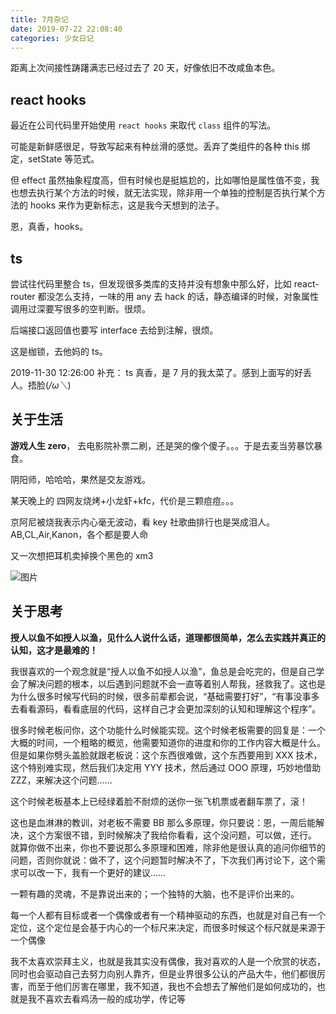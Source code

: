 ```yaml
---
title: 7月杂记
date: 2019-07-22 22:08:40
categories: 少女日记
---
```


距离上次间接性踌躇满志已经过去了 20 天，好像依旧不改咸鱼本色。

<!--more-->

## react hooks

最近在公司代码里开始使用 `react hooks` 来取代 `class` 组件的写法。

可能是新鲜感很足，导致写起来有种丝滑的感觉。丢弃了类组件的各种 this 绑定，setState 等范式。

但 effect 虽然抽象程度高，但有时候也是挺尴尬的，比如哪怕是属性值不变，我也想去执行某个方法的时候，就无法实现，除非用一个单独的控制是否执行某个方法的 hooks 来作为更新标志，这是我今天想到的法子。

恩，真香，hooks。

## ts

尝试往代码里整合 ts，但发现很多类库的支持并没有想象中那么好，比如 react-router 都没怎么支持，一味的用 any 去 hack 的话，静态编译的时候，对象属性调用过深要写很多的空判断。很烦。

后端接口返回值也要写 interface 去给到注解，很烦。

这是枷锁，去他妈的 ts。

2019-11-30 12:26:00 补充： ts 真香，是 7 月的我太菜了。感到上面写的好丢人。捂脸(_/ω＼_)

## 关于生活

**游戏人生 zero**， 去电影院补票二刷，还是哭的像个傻子。。。于是去麦当劳暴饮暴食。

阴阳师，哈哈哈，果然是交友游戏。

某天晚上的 四网友烧烤+小龙虾+kfc，代价是三颗痘痘。。。

京阿尼被烧我表示内心毫无波动，看 key 社歌曲排行也是哭成泪人。AB,CL,Air,Kanon，各个都是要人命

又一次想把耳机卖掉换个黑色的 xm3

![图片](/images/她是老子的女人-mio.jpg)

## 关于思考

**授人以鱼不如授人以渔，见什么人说什么话，道理都很简单，怎么去实践并真正的认知，这才是最难的！**

我很喜欢的一个观念就是“授人以鱼不如授人以渔”，鱼总是会吃完的，但是自己学会了解决问题的根本，以后遇到问题就不会一直等着别人帮我，拯救我了。这也是为什么很多时候写代码的时候，很多前辈都会说，“基础需要打好”，“有事没事多去看看源码，看看底层的代码，这样自己才会更加深刻的认知和理解这个程序”。

很多时候老板问你，这个功能什么时候能实现。这个时候老板需要的回复是：一个大概的时间，一个粗略的概览，他需要知道你的进度和你的工作内容大概是什么。但是如果你劈头盖脸就跟老板说：这个东西很难做，这个东西要用到 XXX 技术，这个特别难实现，然后我们决定用 YYY 技术，然后通过 OOO 原理，巧妙地借助 ZZZ，来解决这个问题……

这个时候老板基本上已经绿着脸不耐烦的送你一张飞机票或者翻车票了，滚！

这也是血淋淋的教训，对老板不需要 BB 那么多原理，你只要说：恩，一周后能解决，这个方案很不错，到时候解决了我给你看看，这个没问题，可以做，还行。
就算你做不出来，你也不要说那么多原理和困难，除非他是很认真的追问你细节的问题，否则你就说：做不了，这个问题暂时解决不了，下次我们再讨论下，这个需求可以改一下，我有一个更好的建议……

一颗有趣的灵魂，不是靠说出来的；一个独特的大脑，也不是评价出来的。

每一个人都有目标或者一个偶像或者有一个精神驱动的东西，也就是对自己有一个定位，这个定位是会基于内心的一个标尺来决定，而很多时候这个标尺就是来源于一个偶像

我不太喜欢崇拜主义，也就是我其实没有偶像，我对喜欢的人是一个欣赏的状态，同时也会驱动自己去努力向别人靠齐，但是业界很多公认的产品大牛，他们都很厉害，而至于他们厉害在哪里，我不知道，我也不会想去了解他们是如何成功的，也就是我不喜欢去看鸡汤一般的成功学，传记等

